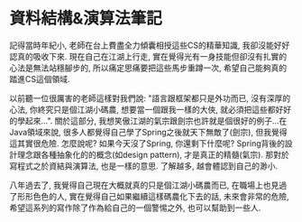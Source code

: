 # 資料結構&演算法筆記

記得當時年紀小, 老師在台上費盡全力傾囊相授這些CS的精華知識, 我卻沒能好好認真的吸收下來. 現在自己在江湖上行走, 實在覺得光有一身技能但卻沒有扎實的心法是無法站穩腳步的, 所以痛定思痛要把這些馬步重蹲一次, 希望自己能夠真的踏進CS這個領域.

以前聽一位很厲害的老師這樣對我們說: "語言跟框架都只是外功而已, 沒有深厚的心法, 你終究只是個江湖小碼農, 想要當一個跟我一樣的大俠, 就必須把這些都好好的學起來...". 關於這部分, 我想笑傲江湖的氣宗跟劍宗也許就是個很好的例子...在Java領域來說, 很多人都覺得自己學了Spring之後就天下無敵了\(劍宗\), 但我覺得這其實很危險. 怎麼說呢? 如果今天沒了Spring, 你還剩下什麼呢? Spring背後的設計理念跟各種抽象化的的概念\(如design pattern\), 才是真正的精髓\(氣宗\). 那對於寫程式之於資結與演算法, 也是一樣的意思. 了解越多, 越會體認到自己的渺小.

八年過去了, 我覺得自己現在大概就真的只是個江湖小碼農而已, 在職場上也見過了形形色色的人, 實在覺得自己如果繼續這樣碼農化下去的話, 未來會非常的危險, 希望這系列的寫作除了作為給自己的一個警惕之外, 也可以幫助到一些人.


